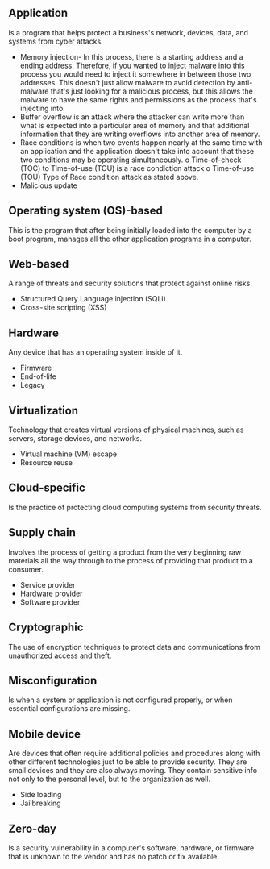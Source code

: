  ## Application
  Is a program that helps protect a business's network, devices, data, and systems from cyber attacks.

- Memory injection- In this process, there is a starting address and a ending address. Therefore, if you wanted to inject malware into this process you would need to inject it somewhere in between those two addresses. 
  This doesn't just allow malware to avoid detection by anti-malware that's just looking for a malicious process, but this allows the malware to have the same rights and permissions as the process that's injecting into.
- Buffer overflow is an attack where the attacker can write more than what is expected into a particular area of memory and that additional information that they are writing overflows into another area of memory.
- Race conditions is when two events happen nearly at the same time with an application and the application doesn't take into account that these two conditions may be operating simultaneously.
o Time-of-check (TOC) to Time-of-use (TOU) is a race condiction attack
o Time-of-use (TOU) Type of Race condition attack as stated above.
- Malicious update

## Operating system (OS)-based
 This is the program that after being initially loaded into the computer by a boot program, manages all the other application programs in a computer.

## Web-based
A range of threats and security solutions that protect against online risks.

- Structured Query Language
injection (SQLi)
- Cross-site scripting (XSS)

## Hardware
 Any device that has an operating system inside of it.

- Firmware
- End-of-life
- Legacy

## Virtualization
  Technology that creates virtual versions of physical machines, such as servers, storage devices, and networks.

- Virtual machine (VM) escape
- Resource reuse

## Cloud-specific
 Is the practice of protecting cloud computing systems from security threats.

## Supply chain
 Involves the process of getting a product from the very beginning raw materials all the way through to the process of providing that product to a consumer.

- Service provider
- Hardware provider
- Software provider

## Cryptographic
The use of encryption techniques to protect data and communications from unauthorized access and theft.

## Misconfiguration
  Is when a system or application is not configured properly, or when essential configurations are missing.

## Mobile device
  Are devices that often require additional policies and procedures along with other different technologies just to be able to provide security. They are small devices and they are also always moving. 
  They contain sensitive info not only to the personal level, but to the organization as well. 

- Side loading
- Jailbreaking

## Zero-day
 Is a security vulnerability in a computer's software, hardware, or firmware that is unknown to the vendor and has no patch or fix available.